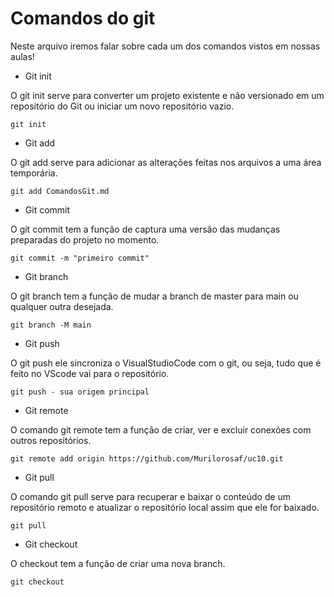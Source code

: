 # Comandos do git

Neste arquivo iremos falar sobre cada um dos comandos vistos em nossas aulas!

* Git init  

O git init serve para converter um projeto existente e não versionado em um 
repositório do Git ou iniciar um novo repositório vazio.

`git init`

* Git add

O git add serve para adicionar as alterações feitas nos arquivos a uma área temporária.

`git add ComandosGit.md`

* Git commit

O git commit tem a função de captura uma versão das mudanças preparadas do projeto no momento.

`git commit -m "primeiro commit"`

* Git branch

O git branch tem a função de mudar a branch de master para main ou qualquer outra desejada.

`git branch -M main`

* Git push

O git push ele sincroniza o VisualStudioCode com o git, ou seja, tudo que é feito no VScode vai para o repositório.

`git push - sua origem principal`

* Git remote

O comando git remote tem a função de criar, ver e excluir conexões com outros repositórios.

`git remote add origin https://github.com/Murilorosaf/uc10.git`

* Git pull

O comando git pull serve para recuperar e baixar o conteúdo de um repositório remoto e 
atualizar o repositório local assim que ele for baixado.

`git pull`

* Git checkout

O checkout tem a função de criar uma nova branch.

`git checkout`
